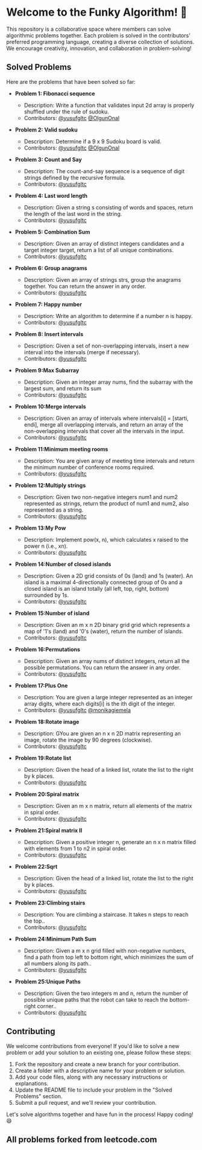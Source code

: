 # Welcome to the Funky Algorithm! 🎉

This repository is a collaborative space where members can solve algorithmic problems together. Each problem is solved in the contributors' preferred programming language, creating a diverse collection of solutions. We encourage creativity, innovation, and collaboration in problem-solving!

## Solved Problems

Here are the problems that have been solved so far:

- **Problem 1: Fibonacci sequence**
  - Description: Write a function that validates input 2d array is properly shuffled under the rule of sudoku.
  - Contributors: [@yusufgltc](/yusufgltc) [@OlgunOnal](/OlgunOnal)

- **Problem 2: Valid sudoku**
  - Description: Determine if a 9 x 9 Sudoku board is valid.
  - Contributors: [@yusufgltc](/yusufgltc) [@OlgunOnal](/OlgunOnal)
 
- **Problem 3: Count and Say**
  - Description: The count-and-say sequence is a sequence of digit strings defined by the recursive formula.
  - Contributors: [@yusufgltc](/yusufgltc)
 
- **Problem 4: Last word length**
  - Description: Given a string s consisting of words and spaces, return the length of the last word in the string.
  - Contributors: [@yusufgltc](/yusufgltc)
 
- **Problem 5: Combination Sum**
  - Description: Given an array of distinct integers candidates and a target integer target, return a list of all unique combinations.
  - Contributors: [@yusufgltc](/yusufgltc)

- **Problem 6: Group anagrams**
  - Description: Given an array of strings strs, group the anagrams together. You can return the answer in any order.
  - Contributors: [@yusufgltc](/yusufgltc)
 
- **Problem 7: Happy number**
  - Description: Write an algorithm to determine if a number n is happy.
  - Contributors: [@yusufgltc](/yusufgltc)
 
- **Problem 8: Insert intervals**
  - Description: Given a set of non-overlapping intervals, insert a new interval into the intervals (merge if necessary).
  - Contributors: [@yusufgltc](/yusufgltc)
 
- **Problem 9:Max Subarray**
  - Description: Given an integer array nums, find the subarray with the largest sum, and return its sum
  - Contributors: [@yusufgltc](/yusufgltc)
 
- **Problem 10:Merge intervals**
  - Description: Given an array of intervals where intervals[i] = [starti, endi], merge all overlapping intervals, and return an array of the non-overlapping intervals that cover all the intervals in the input.
  - Contributors: [@yusufgltc](/yusufgltc)

- **Problem 11:Minimum meeting rooms**
  - Description: You are given array of meeting time intervals and return the minimum number of conference rooms required.
  - Contributors: [@yusufgltc](/yusufgltc)
 
- **Problem 12:Multiply strings**
  - Description: Given two non-negative integers num1 and num2 represented as strings, return the product of num1 and num2, also represented as a string.
  - Contributors: [@yusufgltc](/yusufgltc)
 
- **Problem 13:My Pow**
  - Description: Implement pow(x, n), which calculates x raised to the power n (i.e., xn).
  - Contributors: [@yusufgltc](/yusufgltc)
 
- **Problem 14:Number of closed islands**
  - Description: Given a 2D grid consists of 0s (land) and 1s (water).  An island is a maximal 4-directionally connected group of 0s and a closed island is an island totally (all left, top, right, bottom) surrounded by 1s.
  - Contributors: [@yusufgltc](/yusufgltc)
 
- **Problem 15:Number of island**
  - Description: Given an m x n 2D binary grid grid which represents a map of '1's (land) and '0's (water), return the number of islands.
  - Contributors: [@yusufgltc](/yusufgltc)

 - **Problem 16:Permutations**
   - Description: Given an array nums of distinct integers, return all the possible permutations. You can return the answer in any order.
   - Contributors: [@yusufgltc](/yusufgltc)

 - **Problem 17:Plus One**
   - Description: You are given a large integer represented as an integer array digits, where each digits[i] is the ith digit of the integer.
   - Contributors: [@yusufgltc](/yusufgltc) [@monikagiemela](/monikagiemela)

 - **Problem 18:Rotate image**
   - Description: GYou are given an n x n 2D matrix representing an image, rotate the image by 90 degrees (clockwise).
   - Contributors: [@yusufgltc](/yusufgltc)

 - **Problem 19:Rotate list**
   - Description: Given the head of a linked list, rotate the list to the right by k places.
   - Contributors: [@yusufgltc](/yusufgltc)

 - **Problem 20:Spiral matrix**
   - Description: Given an m x n matrix, return all elements of the matrix in spiral order.
   - Contributors: [@yusufgltc](/yusufgltc)

 - **Problem 21:Spiral matrix II**
   - Description: Given a positive integer n, generate an n x n matrix filled with elements from 1 to n2 in spiral order.
   - Contributors: [@yusufgltc](/yusufgltc)

 - **Problem 22:Sqrt**
   - Description: Given the head of a linked list, rotate the list to the right by k places.
   - Contributors: [@yusufgltc](/yusufgltc)
     
 - **Problem 23:Climbing stairs**
   - Description: You are climbing a staircase. It takes n steps to reach the top..
   - Contributors: [@yusufgltc](/yusufgltc)

 - **Problem 24:Minimum Path Sum**
   - Description: Given a m x n grid filled with non-negative numbers, find a path from top left to bottom right, which minimizes the sum of all numbers along its path..
   - Contributors: [@yusufgltc](/yusufgltc)

 - **Problem 25:Unique Paths**
   - Description: Given the two integers m and n, return the number of possible unique paths that the robot can take to reach the bottom-right corner..
   - Contributors: [@yusufgltc](/yusufgltc)



## Contributing

We welcome contributions from everyone! If you'd like to solve a new problem or add your solution to an existing one, please follow these steps:

1. Fork the repository and create a new branch for your contribution.
2. Create a folder with a descriptive name for your problem or solution.
3. Add your code files, along with any necessary instructions or explanations.
4. Update the README file to include your problem in the "Solved Problems" section.
5. Submit a pull request, and we'll review your contribution.

Let's solve algorithms together and have fun in the process! Happy coding! 😄

## All problems forked from leetcode.com 
